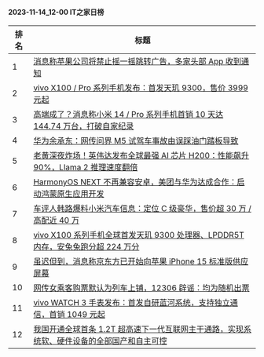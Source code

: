 #### 2023-11-14_12-00  IT之家日榜

| 排名 | 标题|
| --- | ---|
| 1 | [消息称苹果公司将禁止摇一摇跳转广告，多家头部 App 收到通知](https://www.ithome.com/0/732/259.htm) |
| 2 | [vivo X100 / Pro 系列手机发布：首发天玑 9300，售价 3999 元起](https://www.ithome.com/0/732/265.htm) |
| 3 | [高端成了？消息称小米 14 / Pro 系列手机首销 10 天达 144.74 万台，打破自家纪录](https://www.ithome.com/0/732/143.htm) |
| 4 | [华为余承东：网传问界 M5 试驾车事故由误踩油门踏板导致](https://www.ithome.com/0/732/258.htm) |
| 5 | [老黄深夜炸场！英伟达发布全球最强 AI 芯片 H200：性能飙升 90%，Llama 2 推理速度翻倍](https://www.ithome.com/0/732/284.htm) |
| 6 | [HarmonyOS NEXT 不再兼容安卓，美团与华为达成合作：启动鸿蒙原生应用开发](https://www.ithome.com/0/732/289.htm) |
| 7 | [车评人韩路爆料小米汽车信息：定位 C 级豪华，售价超 30 万 / 高配近 40 万](https://www.ithome.com/0/732/285.htm) |
| 8 | [vivo X100 系列手机全球首发天玑 9300 处理器、LPDDR5T 内存，安兔兔跑分超 224 万分](https://www.ithome.com/0/732/261.htm) |
| 9 | [虽迟但到，消息称京东方已开始向苹果 iPhone 15 标准版供应屏幕](https://www.ithome.com/0/732/251.htm) |
| 10 | [网传女乘客购票默认为列车上铺，12306 辟谣：均为随机出票](https://www.ithome.com/0/732/192.htm) |
| 11 | [vivo WATCH 3 手表发布：首发自研蓝河系统，支持独立通信，首销 1049 元起](https://www.ithome.com/0/732/256.htm) |
| 12 | [我国开通全球首条 1.2T 超高速下一代互联网主干通路，实现系统软、硬件设备的全部国产和自主可控](https://www.ithome.com/0/732/131.htm) |
